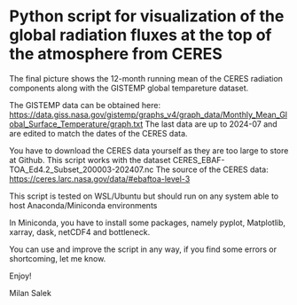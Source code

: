 # Python script for visualization of the global radiation fluxes at the top of the atmosphere from CERES

The final picture shows the 12-month running mean of the CERES radiation components
along with the GISTEMP global tempareture dataset.

The GISTEMP data can be obtained here:
https://data.giss.nasa.gov/gistemp/graphs_v4/graph_data/Monthly_Mean_Global_Surface_Temperature/graph.txt
The last data are up to 2024-07 and are edited to match the dates of the CERES data. 

You have to download the CERES data yourself as they are too large to store at 
Github. This script works with the dataset CERES_EBAF-TOA_Ed4.2_Subset_200003-202407.nc
The source of the CERES data: 
https://ceres.larc.nasa.gov/data/#ebaftoa-level-3

This script is tested on WSL/Ubuntu but should run on any system able to host
Anaconda/Miniconda environments

In Miniconda, you have to install some packages, namely pyplot, Matplotlib, xarray, dask, netCDF4 and bottleneck. 

You can use and improve the script in any way, if you find some errors or shortcoming, let me know.

Enjoy!

Milan Salek 
